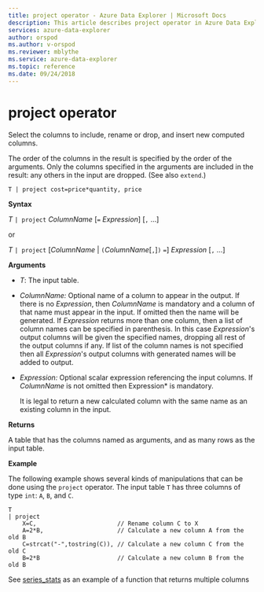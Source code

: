 ```yaml
---
title: project operator - Azure Data Explorer | Microsoft Docs
description: This article describes project operator in Azure Data Explorer.
services: azure-data-explorer
author: orspod
ms.author: v-orspod
ms.reviewer: mblythe
ms.service: azure-data-explorer
ms.topic: reference
ms.date: 09/24/2018
---
```

# project operator

Select the columns to include, rename or drop, and insert new computed columns. 

The order of the columns in the result is specified by the order of the arguments. Only the columns specified in the arguments are included in the result: any others in the input are dropped.  (See also `extend`.)

```kusto
T | project cost=price*quantity, price
```

**Syntax**

*T* `| project` *ColumnName* [`=` *Expression*] [`,` ...]
  
or
  
*T* `| project` [*ColumnName* | `(`*ColumnName*[`,`]`)` `=`] *Expression* [`,` ...]

**Arguments**

* *T*: The input table.
* *ColumnName:* Optional name of a column to appear in the output. If there is no *Expression*, then *ColumnName* is mandatory and a column of that name must appear in the input. If omitted then the name will be generated. If *Expression* returns more than one column, then a list of column names can be specified in parenthesis. In this case *Expression*'s output columns will be given the specified names, dropping all rest of the output columns if any. If list of the column names is not specified then all *Expression*'s output columns with generated names will be added to output.
* *Expression:* Optional scalar expression referencing the input columns. If *ColumnName* is not omitted then Expression* is mandatory.

    It is legal to return a new calculated column with the same name as an existing column in the input.

**Returns**

A table that has the columns named as arguments, and as many rows as the input table.

**Example**

The following example shows several kinds of manipulations that can be done
using the `project` operator. The input table `T` has three columns of type `int`: `A`, `B`, and `C`. 

```kusto
T
| project
    X=C,                       // Rename column C to X
    A=2*B,                     // Calculate a new column A from the old B
    C=strcat("-",tostring(C)), // Calculate a new column C from the old C
    B=2*B                      // Calculate a new column B from the old B
```

See [series_stats](series-statsfunction.md) as an example of a function that returns multiple columns